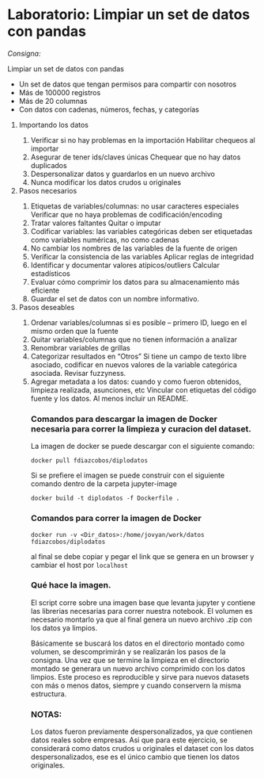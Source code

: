 # Laboratorio: Limpiar un set de datos con pandas

<p><em>Consigna:</em></p>
<p>Limpiar un set de datos con pandas</p>
<ul>
<li>Un set de datos que tengan permisos para compartir con nosotros</li>
<li>M&aacute;s de 100000 registros</li>
<li>M&aacute;s de 20 columnas</li>
<li>Con datos con cadenas, n&uacute;meros, fechas, y categor&iacute;as</li>
</ul>
<p>

<ol>
    <li>Importando los datos</li>
        <ol>
            <li> Verificar si no hay problemas en la importación Habilitar chequeos al importar </li>
            <li> Asegurar de tener ids/claves únicas Chequear que no hay datos duplicados </li>
            <li> Despersonalizar datos y guardarlos en un nuevo archivo</li>
            <li> Nunca modificar los datos crudos u originales</li>
        </ol>
    <li>Pasos necesarios</li>
        <ol>
            <li>Etiquetas de variables/columnas: no usar caracteres especiales Verificar que no haya problemas de codificación/encoding </li>
            <li> Tratar valores faltantes Quitar o imputar</li>
            <li> Codificar variables: las variables categóricas deben ser etiquetadas como variables numéricas, no como cadenas</li>
            <li> No cambiar los nombres de las variables de la fuente de origen</li>
            <li> Verificar la consistencia de las variables
Aplicar reglas de integridad</li>
            <li> Identificar y documentar valores atípicos/outliers
Calcular estadísticos</li>
            <li> Evaluar cómo comprimir los datos para su almacenamiento más eficiente</li>
            <li> Guardar el set de datos con un nombre informativo.</li>
        </ol>
    <li> Pasos deseables</li>
    <ol>
        <li> Ordenar variables/columnas si es posible – primero ID, luego en el mismo orden que la fuente</li>
        <li> Quitar variables/columnas que no tienen información a analizar</li>
        <li> Renombrar variables de grillas</li>
        <li> Categorizar resultados en “Otros”
Si tiene un campo de texto libre asociado, codificar en nuevos valores de la variable
categórica asociada. Revisar fuzzyness.</li>
        <li> Agregar metadata a los datos: cuando y como fueron obtenidos, limpieza realizada,
asunciones, etc
Vincular con etiquetas del código fuente y los datos. Al menos incluir un README.</li>
    <ol>
</ol>
</p>




### Comandos para descargar la imagen de Docker necesaria para correr la limpieza y curacion del dataset.

La imagen de docker se puede descargar con el siguiente comando:

```docker pull fdiazcobos/diplodatos ```

Si se prefiere el imagen se puede construir con el siguiente comando dentro de la carpeta jupyter-image

```docker build -t diplodatos -f Dockerfile . ```

### Comandos para correr la imagen de Docker

```docker run -v <Dir_datos>:/home/jovyan/work/datos fdiazcobos/diplodatos ```

al final se debe copiar y pegar el link que se genera en un browser y cambiar el host por `localhost`

### Qué hace la imagen.

El script corre sobre una imagen base que levanta jupyter y contiene las librerias necesarias para correr nuestra notebook.
El volumen es necesario montarlo ya que al final genera un nuevo archivo .zip con los datos ya limpios.

Básicamente se buscará los datos en el directorio montado como volumen, se descomprimirán y se realizarán los pasos de la consigna.
Una vez que se termine la limpieza en el directorio montado se generara un nuevo archivo comprimido con los datos limpios.
Este proceso es reproducible y sirve para nuevos datasets con más o menos datos, siempre y cuando conservern la misma estructura.

### NOTAS:

Los datos fueron previamente despersonalizados, ya que contienen datos reales sobre empresas. 
Asi que para este ejercicio, se considerará como datos crudos u originales el dataset con los datos despersonalizados, ese es el único cambio
que tienen los datos originales.